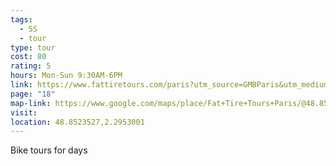```yaml
---
tags:
  - 5S
  - tour
type: tour
cost: 80
rating: 5
hours: Mon-Sun 9:30AM-6PM
link: https://www.fattiretours.com/paris?utm_source=GMBParis&utm_medium=organic&utm_campaign=GMBParis&utm_id=GMBParis
page: "18"
map-link: https://www.google.com/maps/place/Fat+Tire+Tours+Paris/@48.8520218,2.2888058,16.04z/data=!4m6!3m5!1s0x47e6701932c4977f:0x8b28a9d6bc4145f8!8m2!3d48.852098!4d2.295223!16s%2Fg%2F1ttpg6cg?entry=ttu&g_ep=EgoyMDI0MDgyOC4wIKXMDSoASAFQAw%3D%3D
visit: 
location: 48.8523527,2.2953001
---
```

Bike tours for days